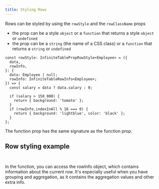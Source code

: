 ```yaml
---
title: Styling Rows
---
```


Rows can be styled by using the `rowStyle` and the `rowClassName` props

- the <PropLink name="rowStyle" /> prop can be a style `object` or a `function` that returns a style `object` or `undefined`
- the <PropLink name="rowClassName"/> prop can be a `string` (the name of a CSS class) or a `function` that returns a `string` or `undefined`

```tsx title=Defining-a-rowStyle-function
const rowStyle: InfiniteTablePropRowStyle<Employee> = ({
  data,
  rowInfo,
}: {
  data: Employee | null;
  rowInfo: InfiniteTableRowInfo<Employee>;
}) => {
  const salary = data ? data.salary : 0;

  if (salary > 150_000) {
    return { background: 'tomato' };
  }
  if (rowInfo.indexInAll % 10 === 0) {
    return { background: 'lightblue', color: 'black' };
  }
};
```

<Note>

The <PropLink name="rowClassName" /> function prop has the same signature as the <PropLink name="rowStyle" /> function prop.

</Note>

## Row styling example

<Sandpack>

```ts file=$DOCS/reference/rowStyle-example.page.tsx

```

```ts file=$DOCS/reference/rowStyle-example-columns.ts as=rowStyle-example-columns.ts

```

</Sandpack>

<Note>

In the <PropLink name="rowStyle" /> function, you can access the rowInfo object, which contains information about the current row. It's especially useful when you have grouping and aggregation, as it contains the aggregation values and other extra info.

</Note>

